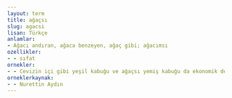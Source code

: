 ```yaml
---
layout: term
title: ağaçsı
slug: agacsi
lisan: Türkçe
anlamlar:
- Ağacı andıran, ağaca benzeyen, ağaç gibi; ağacımsı
ozellikler:
- - sıfat
ornekler:
- - Cevizin içi gibi yeşil kabuğu ve ağaçsı yemiş kabuğu da ekonomik değere sahiptir.
orneklerkaynak:
- - Nurettin Aydın
---
```

